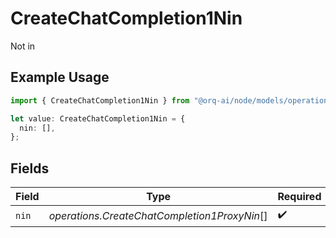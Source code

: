 # CreateChatCompletion1Nin

Not in

## Example Usage

```typescript
import { CreateChatCompletion1Nin } from "@orq-ai/node/models/operations";

let value: CreateChatCompletion1Nin = {
  nin: [],
};
```

## Fields

| Field                                        | Type                                         | Required                                     | Description                                  |
| -------------------------------------------- | -------------------------------------------- | -------------------------------------------- | -------------------------------------------- |
| `nin`                                        | *operations.CreateChatCompletion1ProxyNin*[] | :heavy_check_mark:                           | N/A                                          |